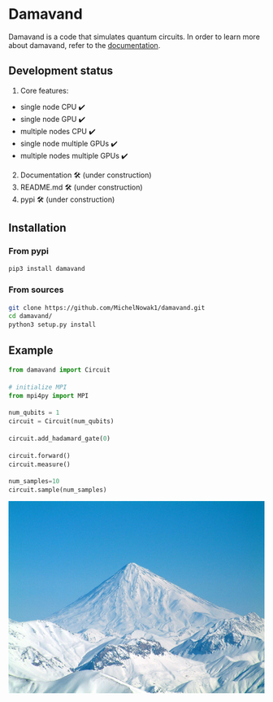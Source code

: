 # Damavand

Damavand is a code that simulates quantum circuits.
In order to learn more about damavand, refer to the [documentation](https://michelnowak1.github.io/damavand/).

## Development status

1. Core features:
  * single node CPU ✔️
  * single node GPU ✔️
  * multiple nodes CPU ✔️
  * single node multiple GPUs ✔️
  * multiple nodes multiple GPUs ✔️
2. Documentation 🛠️ (under construction) 
3. README.md 🛠️ (under construction) 
4. pypi 🛠️ (under construction) 

## Installation

### From pypi
```bash
pip3 install damavand
```

### From sources

```bash
git clone https://github.com/MichelNowak1/damavand.git
cd damavand/
python3 setup.py install
```

## Example

```python
from damavand import Circuit

# initialize MPI
from mpi4py import MPI

num_qubits = 1
circuit = Circuit(num_qubits)

circuit.add_hadamard_gate(0)

circuit.forward()
circuit.measure()

num_samples=10
circuit.sample(num_samples)
```

![picture](figures/Damavand_in_winter.jpg)
